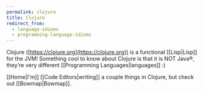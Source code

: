 ```yaml
---
permalink: clojure
title: Clojure
redirect_from:
  - language-idioms
  - programming-language-idioms
---
```

Clojure ([https://clojure.org](https://clojure.org)) is a functional [[Lisp|Lisp]] for the JVM! Something cool to know about Clojure is that it is NOT Java®, they're very different [[Programming Languages|languages]] :)

[[Home|I'm]] [[Code Editors|writing]] a couple things in Clojure, but check out [[Bowmap|Bowmap]].
